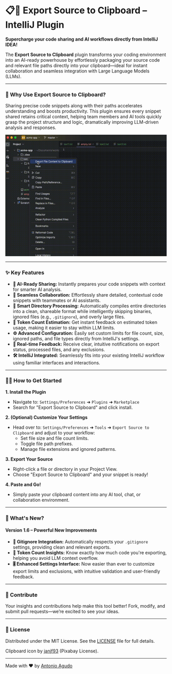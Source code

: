 # 📋🚀 Export Source to Clipboard – IntelliJ Plugin

**Supercharge your code sharing and AI workflows directly from IntelliJ IDEA!**

The **Export Source to Clipboard** plugin transforms your coding environment into an AI-ready powerhouse by effortlessly packaging your source code and relevant file paths directly into your clipboard—ideal for instant collaboration and seamless integration with Large Language Models (LLMs).

---

### 🎯 Why Use Export Source to Clipboard?

Sharing precise code snippets along with their paths accelerates understanding and boosts productivity. This plugin ensures every snippet shared retains critical context, helping team members and AI tools quickly grasp the project structure and logic, dramatically improving LLM-driven analysis and responses.

![Export Source to Clipboard IntelliJ Plugin Demo](media/demo.gif)

---

### ✨ Key Features

- **🚀 AI-Ready Sharing:** Instantly prepares your code snippets with context for smarter AI analysis.
- **🤝 Seamless Collaboration:** Effortlessly share detailed, contextual code snippets with teammates or AI assistants.
- **📂 Smart Directory Processing:** Automatically compiles entire directories into a clean, shareable format while intelligently skipping binaries, ignored files (e.g., `.gitignore`), and overly large files.
- **🔢 Token Count Estimation:** Get instant feedback on estimated token usage, making it easier to stay within LLM limits.
- **⚙️ Advanced Configuration:** Easily set custom limits for file count, size, ignored paths, and file types directly from IntelliJ's settings.
- **🔔 Real-time Feedback:** Receive clear, intuitive notifications on export status, processed files, and any exclusions.
- **🛠️ IntelliJ Integrated:** Seamlessly fits into your existing IntelliJ workflow using familiar interfaces and interactions.

---

### 🧑‍💻 How to Get Started

**1. Install the Plugin**
- Navigate to: `Settings/Preferences` ➜ `Plugins` ➜ `Marketplace`
- Search for "Export Source to Clipboard" and click install.

**2. (Optional) Customize Your Settings**
- Head over to: `Settings/Preferences` ➜ `Tools` ➜ `Export Source to Clipboard` and adjust to your workflow:
    - Set file size and file count limits.
    - Toggle file path prefixes.
    - Manage file extensions and ignored patterns.

**3. Export Your Source**
- Right-click a file or directory in your Project View.
- Choose "Export Source to Clipboard" and your snippet is ready!

**4. Paste and Go!**
- Simply paste your clipboard content into any AI tool, chat, or collaboration environment.

---

### 🚧 What's New?

#### Version 1.6 – Powerful New Improvements

- **📜 Gitignore Integration:** Automatically respects your `.gitignore` settings, providing clean and relevant exports.
- **🧮 Token Count Insights:** Know exactly how much code you're exporting, helping you avoid LLM context overflow.
- **🎚️ Enhanced Settings Interface:** Now easier than ever to customize export limits and exclusions, with intuitive validation and user-friendly feedback.

---

### 🤝 Contribute

Your insights and contributions help make this tool better! Fork, modify, and submit pull requests—we’re excited to see your ideas.

---

### 📜 License

Distributed under the MIT License. See the [LICENSE](LICENSE) file for full details.

Clipboard icon by [janjf93](https://pixabay.com/vectors/flat-design-symbol-icon-www-2126883/) (Pixabay License).

---

Made with ❤️ by [Antonio Agudo](https://www.antonioagudo.com)

